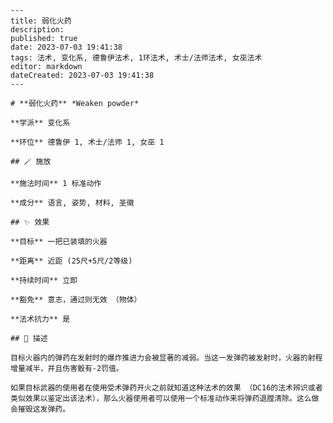 
    ---
    title: 弱化火药
    description: 
    published: true
    date: 2023-07-03 19:41:38
    tags: 法术, 变化系, 德鲁伊法术, 1环法术, 术士/法师法术, 女巫法术
    editor: markdown
    dateCreated: 2023-07-03 19:41:38
    ---

    # **弱化火药** *Weaken powder*

    **学派** 变化系 

    **环位** 德鲁伊 1, 术士/法师 1, 女巫 1

    ## 🪄 施放

    **施法时间** 1 标准动作

    **成分** 语言, 姿势, 材料, 圣徽

    ## ✨ 效果 

    **目标** 一把已装填的火器 

    **距离** 近距 (25尺+5尺/2等级)  

    **持续时间** 立即 

    **豁免** 意志，通过则无效 （物体）

    **法术抗力** 是

    ## 📖 描述

    目标火器内的弹药在发射时的爆炸推进力会被显著的减弱。当这一发弹药被发射时，火器的射程增量减半，并且伤害骰有-2罚值。

    如果目标武器的使用者在使用受术弹药开火之前就知道这种法术的效果 （DC16的法术辨识或者类似效果以鉴定出该法术），那么火器使用者可以使用一个标准动作来将弹药退膛清除。这么做会摧毁这发弹药。
    